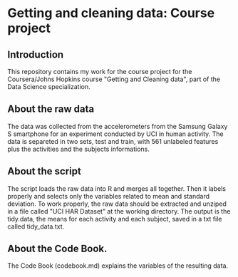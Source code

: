 # Getting and cleaning data: Course project
## Introduction
This repository contains my work for the course project for the Coursera/Johns Hopkins course "Getting and Cleaning data", part of the Data Science specialization.
## About the raw data
The data was collected from the accelerometers from the Samsung Galaxy S smartphone for an experiment conducted by UCI in human activity. The data is separeted in two sets, test and train, with 561 unlabeled features plus the activities and the subjects informations.
## About the script
The script loads the raw data into R and merges all together. Then it labels properly and selects only the variables related to mean and standard deviation.
To work properly, the raw data should be extracted and unziped in a file called "UCI HAR Dataset" at the working directory.
The output is the tidy.data, the means for each activity and each subject, saved in a txt file called tidy_data.txt.
## About the Code Book.
The Code Book (codebook.md) explains the variables of the resulting data.